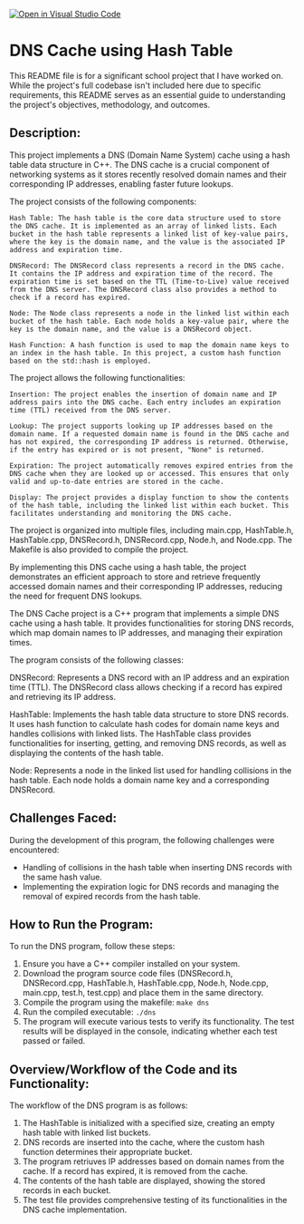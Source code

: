 [![Open in Visual Studio Code](https://classroom.github.com/assets/open-in-vscode-718a45dd9cf7e7f842a935f5ebbe5719a5e09af4491e668f4dbf3b35d5cca122.svg)](https://classroom.github.com/online_ide?assignment_repo_id=11454047&assignment_repo_type=AssignmentRepo)
# DNS Cache using Hash Table

This README file is for a significant school project that I have worked on. While the project's full codebase isn't included here due to specific requirements, this README serves as an essential guide to understanding the project's objectives, methodology, and outcomes.

## Description:

This project implements a DNS (Domain Name System) cache using a hash table data structure in C++. The DNS cache is a crucial component of networking systems as it stores recently resolved domain names and their corresponding IP addresses, enabling faster future lookups.

The project consists of the following components:

    Hash Table: The hash table is the core data structure used to store the DNS cache. It is implemented as an array of linked lists. Each bucket in the hash table represents a linked list of key-value pairs, where the key is the domain name, and the value is the associated IP address and expiration time.

    DNSRecord: The DNSRecord class represents a record in the DNS cache. It contains the IP address and expiration time of the record. The expiration time is set based on the TTL (Time-to-Live) value received from the DNS server. The DNSRecord class also provides a method to check if a record has expired.

    Node: The Node class represents a node in the linked list within each bucket of the hash table. Each node holds a key-value pair, where the key is the domain name, and the value is a DNSRecord object.

    Hash Function: A hash function is used to map the domain name keys to an index in the hash table. In this project, a custom hash function based on the std::hash is employed.

The project allows the following functionalities:

    Insertion: The project enables the insertion of domain name and IP address pairs into the DNS cache. Each entry includes an expiration time (TTL) received from the DNS server.

    Lookup: The project supports looking up IP addresses based on the domain name. If a requested domain name is found in the DNS cache and has not expired, the corresponding IP address is returned. Otherwise, if the entry has expired or is not present, "None" is returned.

    Expiration: The project automatically removes expired entries from the DNS cache when they are looked up or accessed. This ensures that only valid and up-to-date entries are stored in the cache.

    Display: The project provides a display function to show the contents of the hash table, including the linked list within each bucket. This facilitates understanding and monitoring the DNS cache.

The project is organized into multiple files, including main.cpp, HashTable.h, HashTable.cpp, DNSRecord.h, DNSRecord.cpp, Node.h, and Node.cpp. The Makefile is also provided to compile the project.

By implementing this DNS cache using a hash table, the project demonstrates an efficient approach to store and retrieve frequently accessed domain names and their corresponding IP addresses, reducing the need for frequent DNS lookups.

The DNS Cache project is a C++ program that implements a simple DNS cache using a hash table. It provides functionalities for storing DNS records, which map domain names to IP addresses, and managing their expiration times.

The program consists of the following classes:

DNSRecord: Represents a DNS record with an IP address and an expiration time (TTL). The DNSRecord class allows checking if a record has expired and retrieving its IP address.

HashTable: Implements the hash table data structure to store DNS records. It uses hash function to calculate hash codes for domain name keys and handles collisions with linked lists. The HashTable class provides functionalities for inserting, getting, and removing DNS records, as well as displaying the contents of the hash table.

Node: Represents a node in the linked list used for handling collisions in the hash table. Each node holds a domain name key and a corresponding DNSRecord.

## Challenges Faced:
During the development of this program, the following challenges were encountered:
* Handling of collisions in the hash table when inserting DNS records with the same hash value.
* Implementing the expiration logic for DNS records and managing the removal of expired records from the hash table.

## How to Run the Program:
To run the DNS program, follow these steps:
1. Ensure you have a C++ compiler installed on your system.
2. Download the program source code files (DNSRecord.h, DNSRecord.cpp, HashTable.h, HashTable.cpp, Node.h, Node.cpp, main.cpp, test.h, test.cpp) and place them in the same directory.
3. Compile the program using the makefile: ```make dns```
4. Run the compiled executable: ```./dns```
5. The program will execute various tests to verify its functionality. The test results will be displayed in the console, indicating whether each test passed or failed.

## Overview/Workflow of the Code and its Functionality:
The workflow of the DNS program is as follows:
1. The HashTable is initialized with a specified size, creating an empty hash table with linked list buckets.
2. DNS records are inserted into the cache, where the custom hash function determines their appropriate bucket.
3. The program retriuves IP addresses based on domain names from the cache. If a record has expired, it is removed from the cache.
4. The contents of the hash table are displayed, showing the stored records in each bucket.
5. The test file provides comprehensive testing of its functionalities in the DNS cache implementation.
